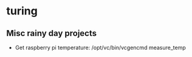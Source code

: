# turing


## Misc rainy day projects

- Get raspberry pi temperature: /opt/vc/bin/vcgencmd measure_temp

